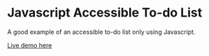 # Javascript Accessible To-do List
A good example of an accessible to-do list only using Javascript.

[Live demo here](https://64b6ef871ce3c900bea09cf0--vermillion-bublanina-feb21a.netlify.app/)
